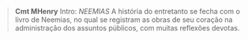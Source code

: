 
> **Cmt MHenry** Intro: *NEEMIAS* A história do entretanto se fecha com o livro de Neemias, no qual se registram as obras de seu coração na administração dos assuntos públicos, com muitas reflexões devotas.